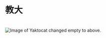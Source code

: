 #   教大 <h1>
![Image of Yaktocat](https://octodex.github.com/images/yaktocat.png)
changed empty to above.
